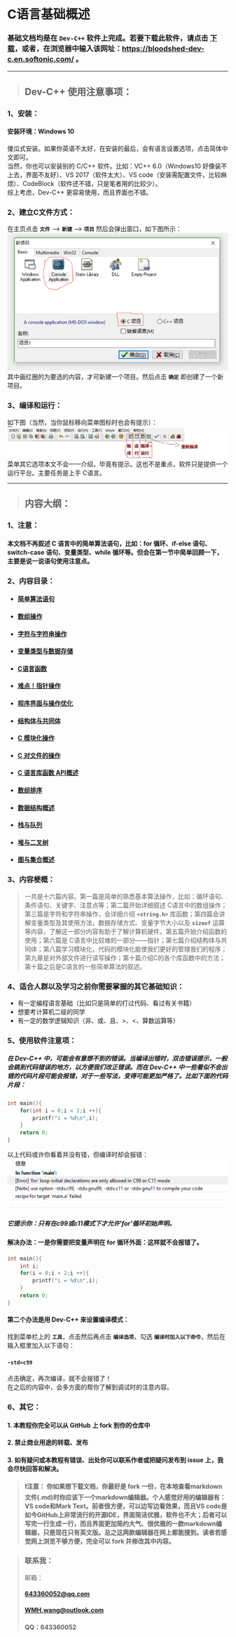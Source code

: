 
# C语言基础概述
### 基础文档均是在 `Dev-C++` 软件上完成。若要下载此软件，请点击 [下载](https://bloodshed-dev-c.en.softonic.com/)，或者，在浏览器中输入该网址：https://bloodshed-dev-c.en.softonic.com/ 。  
---------
> ## Dev-C++ 使用注意事项：  
### 1、安装：
#### 安装环境：Windows 10
傻瓜式安装。如果你英语不太好，在安装的最后，会有语言设置选项，点击简体中文即可。  
当然，你也可以安装别的 C/C++ 软件。比如：VC++ 6.0（Windows10 好像装不上去，界面不友好）、VS 2017（软件太大）、VS code（安装需配置文件，比较麻烦）、CodeBlock（软件还不错，只是笔者用的比较少）。  
综上考虑，Dev-C++ 更容易使用，而且界面也不错。

### 2、建立C文件方式：
在主页点击 **`文件`** --> **`新建`** --> **`项目`** 然后会弹出窗口，如下图所示：![picture](https://github.com/sarlery/blogs.github.io/blob/master/img/other/C/Dev-C%2B%2B_1.PNG)  
其中画红圈的为要选的内容，才可新建一个项目。然后点击 **`确定`** 即创建了一个新项目。  
### 3、编译和运行：
如下图（当然，当你鼠标移向菜单图标时也会有提示）：
![picture](https://github.com/sarlery/blogs.github.io/blob/master/img/other/C/Dev-C%2B%2B_2.PNG)  
菜单其它选项本文不会一一介绍，毕竟有提示。这也不是重点，软件只是提供一个运行平台。主要任务是上手 C语言。  

----------
> ## 内容大纲：  
### 1、注意：
#### 本文档不再叙述 C 语言中的简单算法语句，比如：for 循环、if-else 语句、switch-case 语句、变量类型、while 循环等。但会在第一节中简单回顾一下，主要是说一说语句使用注意点。

### 2、内容目录：
+ #### [简单算法语句](https://github.com/sarlery/blogs.github.io/blob/master/other/C/%E7%AC%AC%E4%B8%80%E7%AF%87-%E7%AE%80%E5%8D%95%E7%AE%97%E6%B3%95%E8%AF%AD%E5%8F%A5.md)
+ #### [数组操作]()
+ #### [字符与字符串操作]()
+ #### [变量类型与数据存储]()
+ #### [C语言函数]()
+ #### [难点！指针操作]()
+ #### [程序界面与操作优化]()
+ #### [结构体与共同体]()
+ #### [C 模块化操作]()
+ #### [C 对文件的操作]()
+ #### [C 语言库函数 API概述]()
+ #### [数组排序]()
+ #### [数据结构概述]()
+ #### [栈与队列]()
+ #### [堆与二叉树]()
+ #### [图与集合概述]()

### 3、内容梗概：
>一共是十六篇内容。第一篇是简单的熟悉基本算法操作，比如：循环语句、条件语句、关键字、注意点等；第二篇开始详细叙述 C语言中的数组操作；第三篇是字符和字符串操作，会详细介绍 **`<string.h>`** 库函数；第四篇会讲解变量类型及其使用方法，数据存储方式、变量字节大小以及 **`sizeof`** 运算等内容，了解这一部分内容有助于了解计算机硬件。第五篇开始介绍函数的使用；第六篇是 C语言中比较难的一部分——指针；第七篇介绍结构体与共同体；第八篇学习模块化，代码的模块化能使我们更好的管理我们的程序；第九章是对外部文件进行读写操作；第十篇介绍C的各个库函数中的方法；第十篇之后是C语言的一些简单算法的叙述。  

### 4、适合人群以及学习之前你需要掌握的其它基础知识：
+ 有一定编程语言基础（比如只是简单的打过代码、看过有关书籍）
+ 想要考计算机二级的同学
+ 有一定的数学逻辑知识（非、或、且、>、<、算数运算等）

### 5、使用软件注意项：
##### 在 Dev-C++ 中，可能会有意想不到的错误。当编译出错时，双击错误提示，一般会跳到代码错误的地方，以方便我们改正错误。而在 Dev-C++ 中一些看似不会出错的代码片段可能会报错，对于一些写法，变得可能更加严格了。比如下面的代码片段：
```c
int main(){
    for(int i = 0;i < 2;i ++){
        printf("i = %d\n",i);
    }
    return 0;
}
```
以上代码或许你看着并没有错，但编译时却会报错：
![for-loop_error](https://github.com/sarlery/blogs.github.io/blob/master/img/other/C/Dev-C%2B%2B_3.PNG)  
##### 它提示你：只有在c99或c11模式下才允许'for'循环初始声明。
#### 解决办法：一是你需要把变量声明在 for 循环外面：这样就不会报错了。
```c
int main(){
    int i;
    for(i = 0;i < 2;i ++){
        printf("i = %d\n",i);
    }
    return 0;
}
```
#### 第二个办法是用 Dev-C++ 来设置编译模式：
找到菜单栏上的 **`工具`**，点击然后再点击 **`编译选项`**，勾选 **`编译时加入以下命令`**，然后在输入框里加入以下语句：  
#### `-std=c99`
点击确定，再次编译，就不会报错了！  
在之后的内容中，会多方面的帮你了解到调试时的注意内容。

### 6、其它：
#### 1. 本教程你完全可以从 GitHub 上 fork 到你的仓库中
#### 2. 禁止商业用途的转载、发布
#### 3. 如有疑问或本教程有错误、出处你可以联系作者或把疑问发布到 issue 上，我会尽快回答和解决。
> #### ❗注意： 你如果想下载文档，你最好是 fork 一份，在本地查看markdown文件(.md)时你应该下一个markdown编辑器。个人感觉好用的编辑器有：VS code和Mark Text。前者很方便，可以边写边看效果，而且VS code是如今GitHub上非常流行的开源IDE，界面简洁优雅，软件也不大；后者可以写完一行生成一行，而且界面更加简约大气、很优雅的一款markdown编辑器，只是现在只有英文版。总之这两款编辑器在网上都能搜到。读者若感觉网上浏览不够方便，完全可以 fork 并修改其中内容。

> ### 联系我： 
> 邮箱：  
> #### 643360052@qq.com  
> #### WMH.wang@outlook.com   
> #### QQ：643360052
